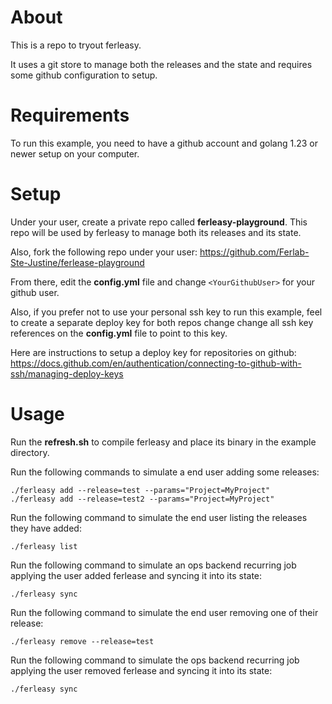 # About

This is a repo to tryout ferleasy.

It uses a git store to manage both the releases and the state and requires some github configuration to setup.

# Requirements

To run this example, you need to have a github account and golang 1.23 or newer setup on your computer.

# Setup

Under your user, create a private repo called **ferleasy-playground**. This repo will be used by ferleasy to manage both its releases and its state.

Also, fork the following repo under your user: https://github.com/Ferlab-Ste-Justine/ferlease-playground

From there, edit the **config.yml** file and change `<YourGithubUser>` for your github user.

Also, if you prefer not to use your personal ssh key to run this example, feel to create a separate deploy key for both repos change change all ssh key references on the **config.yml** file to point to this key.

Here are instructions to setup a deploy key for repositories on github: https://docs.github.com/en/authentication/connecting-to-github-with-ssh/managing-deploy-keys

# Usage

Run the **refresh.sh** to compile ferleasy and place its binary in the example directory.

Run the following commands to simulate a end user adding some releases: 

```
./ferleasy add --release=test --params="Project=MyProject"
./ferleasy add --release=test2 --params="Project=MyProject"
```

Run the following command to simulate the end user listing the releases they have added:
```
./ferleasy list
```

Run the following command to simulate an ops backend recurring job applying the user added ferlease and syncing it into its state:
```
./ferleasy sync
```

Run the following command to simulate the end user removing one of their release:
```
./ferleasy remove --release=test
```

Run the following command to simulate the ops backend recurring job applying the user removed ferlease and syncing it into its state:
```
./ferleasy sync
```